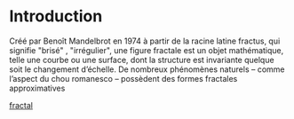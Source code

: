  # Introduction

Créé par Benoît Mandelbrot en 1974 à partir de la racine latine fractus, qui signifie
"brisé" , "irrégulier", une figure fractale est un objet mathématique, telle une courbe ou
une surface, dont la structure est invariante quelque soit le changement d’échelle.
De nombreux phénomènes naturels – comme l’aspect du chou romanesco – possèdent
des formes fractales approximatives

[fractal]([https://miro.medium.com/v2/resize:fit:750/1*ZLKF3qJ75poRylB9g8wM5w.gif](https://news.uoregon.edu/sites/default/files/styles/landscape_xl/public/field/image/nature_fractals_shutterstock.jpg?itok=746XE42l))
